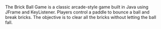 The Brick Ball Game is a classic arcade-style game built in Java using JFrame and KeyListener. Players control a paddle to bounce a ball and break bricks. The objective is to clear all the bricks without letting the ball fall.
